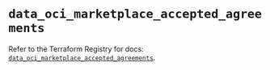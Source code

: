 # `data_oci_marketplace_accepted_agreements`

Refer to the Terraform Registry for docs: [`data_oci_marketplace_accepted_agreements`](https://registry.terraform.io/providers/oracle/oci/7.19.0/docs/data-sources/marketplace_accepted_agreements).
